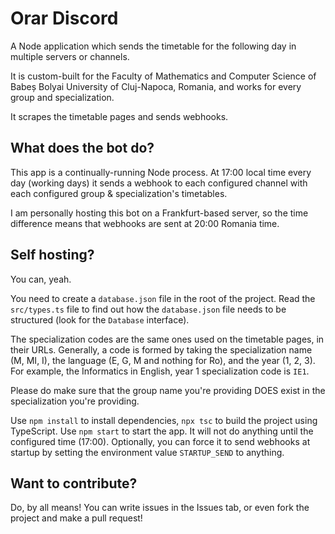 # Orar Discord
A Node application which sends the timetable for the following day in multiple servers or channels.

It is custom-built for the Faculty of Mathematics and Computer Science of Babeș Bolyai University of Cluj-Napoca, Romania, and works for every group and specialization.

It scrapes the timetable pages and sends webhooks.

## What does the bot do?
This app is a continually-running Node process. At 17:00 local time every day (working days) it sends a webhook to each configured channel with each configured group & specialization's timetables.

I am personally hosting this bot on a Frankfurt-based server, so the time difference means that webhooks are sent at 20:00 Romania time.

## Self hosting?
You can, yeah.

You need to create a `database.json` file in the root of the project. Read the `src/types.ts` file to find out how the `database.json` file needs to be structured (look for the `Database` interface).

The specialization codes are the same ones used on the timetable pages, in their URLs. Generally, a code is formed by taking the specialization name (M, MI, I), the language (E, G, M and nothing for Ro), and the year (1, 2, 3). For example, the Informatics in English, year 1 specialization code is `IE1`.

Please do make sure that the group name you're providing DOES exist in the specialization you're providing.

Use `npm install` to install dependencies, `npx tsc` to build the project using TypeScript. Use `npm start` to start the app. It will not do anything until the configured time (17:00). Optionally, you can force it to send webhooks at startup by setting the environment value `STARTUP_SEND` to anything.

## Want to contribute?
Do, by all means! You can write issues in the Issues tab, or even fork the project and make a pull request!
